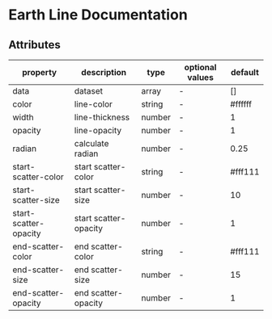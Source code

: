 # Earth Line Documentation

## Attributes

| property              | description           | type   | optional values | default |
| --------------------- | --------------------- | ------ | --------------- | ------- |
| data                  | dataset               | array  | -               | []      |
| color                 | line-color            | string | -               | #ffffff |
| width                 | line-thickness        | number | -               | 1       |
| opacity               | line-opacity          | number | -               | 1       |
| radian                | calculate radian      | number | -               | 0.25    |
| start-scatter-color   | start scatter-color   | string | -               | #fff111 |
| start-scatter-size    | start scatter-size    | number | -               | 10      |
| start-scatter-opacity | start scatter-opacity | number | -               | 1       |
| end-scatter-color     | end scatter-color     | string | -               | #fff111 |
| end-scatter-size      | end scatter-size      | number | -               | 15      |
| end-scatter-opacity   | end scatter-opacity   | number | -               | 1       |